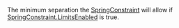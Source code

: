 The minimum separation the [SpringConstraint](https://create.roblox.com/docs/reference/engine/classes/SpringConstraint) will allow if
[SpringConstraint.LimitsEnabled](https://create.roblox.com/docs/reference/engine/classes/SpringConstraint#LimitsEnabled) is true.